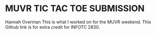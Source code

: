 # MUVR TIC TAC TOE SUBMISSION
Hannah Overman
This is what I worked on for the MUVR weekend. This Github link is for extra credit for INFOTC 2830.
